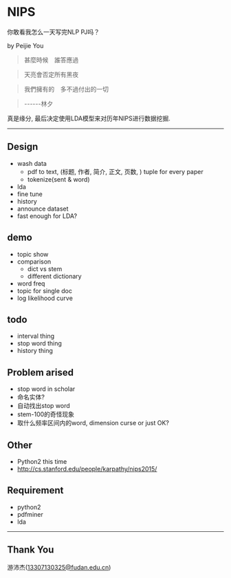 # NlPS
你敢看我怎么一天写完NLP PJ吗？

by Peijie You

>   甚麼時候　誰答應過
 
>   天亮會否定所有黑夜

>   我們擁有的　多不過付出的一切

>   ------林夕

真是缘分, 最后决定使用LDA模型来对历年NIPS进行数据挖掘.

---

##  Design

-   wash data
    -   pdf to text, (标题, 作者, 简介, 正文, 页数, ) tuple for every paper
    -   tokenize(sent & word)
-   lda
-   fine tune
-   history
-   announce dataset
-   fast enough for LDA?

##  demo
-   topic show
-   comparison
    -   dict vs stem
    -   different dictionary
-   word freq
-   topic for single doc
-   log likelihood curve

##  todo

-   interval thing
-   stop word thing
-   history thing

##  Problem arised

-   stop word in scholar
-   命名实体?
-   自动找出stop word
-   stem-100的奇怪现象
-   取什么频率区间内的word, dimension curse or just OK?

##  Other
-   Python2 this time
-   http://cs.stanford.edu/people/karpathy/nips2015/

##  Requirement
-   python2
-   pdfminer
-   lda

---

##  Thank You

游沛杰(13307130325@fudan.edu.cn)